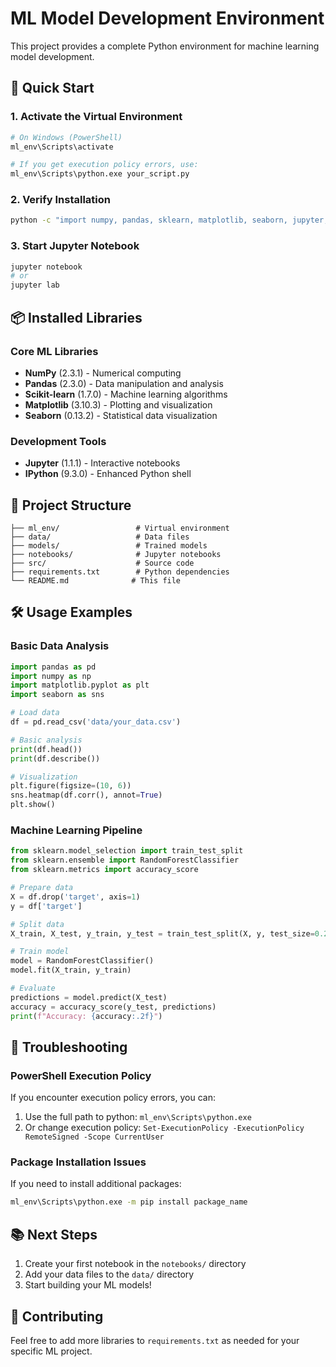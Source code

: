 # ML Model Development Environment

This project provides a complete Python environment for machine learning model development.

## 🚀 Quick Start

### 1. Activate the Virtual Environment
```bash
# On Windows (PowerShell)
ml_env\Scripts\activate

# If you get execution policy errors, use:
ml_env\Scripts\python.exe your_script.py
```

### 2. Verify Installation
```bash
python -c "import numpy, pandas, sklearn, matplotlib, seaborn, jupyter; print('✅ All libraries installed successfully!')"
```

### 3. Start Jupyter Notebook
```bash
jupyter notebook
# or
jupyter lab
```

## 📦 Installed Libraries

### Core ML Libraries
- **NumPy** (2.3.1) - Numerical computing
- **Pandas** (2.3.0) - Data manipulation and analysis
- **Scikit-learn** (1.7.0) - Machine learning algorithms
- **Matplotlib** (3.10.3) - Plotting and visualization
- **Seaborn** (0.13.2) - Statistical data visualization

### Development Tools
- **Jupyter** (1.1.1) - Interactive notebooks
- **IPython** (9.3.0) - Enhanced Python shell

## 📁 Project Structure
```
├── ml_env/                 # Virtual environment
├── data/                   # Data files
├── models/                 # Trained models
├── notebooks/              # Jupyter notebooks
├── src/                    # Source code
├── requirements.txt        # Python dependencies
└── README.md              # This file
```

## 🛠️ Usage Examples

### Basic Data Analysis
```python
import pandas as pd
import numpy as np
import matplotlib.pyplot as plt
import seaborn as sns

# Load data
df = pd.read_csv('data/your_data.csv')

# Basic analysis
print(df.head())
print(df.describe())

# Visualization
plt.figure(figsize=(10, 6))
sns.heatmap(df.corr(), annot=True)
plt.show()
```

### Machine Learning Pipeline
```python
from sklearn.model_selection import train_test_split
from sklearn.ensemble import RandomForestClassifier
from sklearn.metrics import accuracy_score

# Prepare data
X = df.drop('target', axis=1)
y = df['target']

# Split data
X_train, X_test, y_train, y_test = train_test_split(X, y, test_size=0.2)

# Train model
model = RandomForestClassifier()
model.fit(X_train, y_train)

# Evaluate
predictions = model.predict(X_test)
accuracy = accuracy_score(y_test, predictions)
print(f"Accuracy: {accuracy:.2f}")
```

## 🔧 Troubleshooting

### PowerShell Execution Policy
If you encounter execution policy errors, you can:
1. Use the full path to python: `ml_env\Scripts\python.exe`
2. Or change execution policy: `Set-ExecutionPolicy -ExecutionPolicy RemoteSigned -Scope CurrentUser`

### Package Installation Issues
If you need to install additional packages:
```bash
ml_env\Scripts\python.exe -m pip install package_name
```

## 📚 Next Steps

1. Create your first notebook in the `notebooks/` directory
2. Add your data files to the `data/` directory
3. Start building your ML models!

## 🤝 Contributing

Feel free to add more libraries to `requirements.txt` as needed for your specific ML project. 